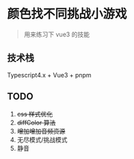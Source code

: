 # 颜色找不同挑战小游戏

> 用来练习下 vue3 的技能

## 技术栈

Typescript4.x + Vue3 + pnpm

## TODO

1. ~~css 样式优化~~
2. ~~diffColor 算法~~
3. ~~增加增加音频资源~~
4. 无尽模式/挑战模式
5. 静音
